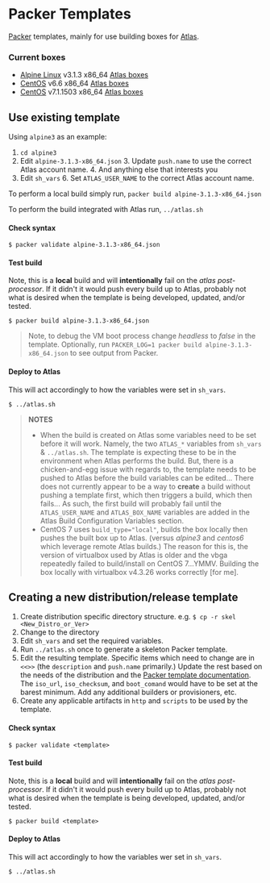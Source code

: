 # Packer Templates

[Packer](https://packer.io) templates, mainly for use building boxes for [Atlas](https://atlas.hashicorp.com/maier/).

### Current boxes

* [Alpine Linux](http://alpinelinux.org/) v3.1.3 x86_64 [Atlas boxes](https://atlas.hashicorp.com/maier/boxes/alpine-3.1.3-x86_64)
* [CentOS](http://centos.org/) v6.6 x86_64 [Atlas boxes](https://atlas.hashicorp.com/maier/boxes/centos-6.6-x86_64)
* [CentOS](http://centos.org/) v7.1.1503 x86_64 [Atlas boxes](https://atlas.hashicorp.com/maier/boxes/centos-7.1.1503-x86_64)


## Use existing template

Using `alpine3` as an example:

1. `cd alpine3`
2. Edit `alpine-3.1.3-x86_64.json`
	3. Update `push.name` to use the correct Atlas account name.
	4. And anything else that interests you
5. Edit `sh_vars`
	6. Set `ATLAS_USER_NAME` to the correct Atlas account name.

To perform a local build simply run, `packer build alpine-3.1.3-x86_64.json`

To perform the build integrated with Atlas run, `../atlas.sh`

#### Check syntax

```
$ packer validate alpine-3.1.3-x86_64.json
```

#### Test build

Note, this is a **local** build and will **intentionally** fail on the *atlas post-processor*. If it didn't it would push every build up to Atlas, probably not what is desired when the template is being developed, updated, and/or tested.

```
$ packer build alpine-3.1.3-x86_64.json
```

> Note, to debug the VM boot process change *headless* to *false* in the template. Optionally, run `PACKER_LOG=1 packer build alpine-3.1.3-x86_64.json` to see output from Packer.

#### Deploy to Atlas

This will act accordingly to how the variables were set in `sh_vars`.

```
$ ../atlas.sh
```

> **NOTES**
>
> * When the build is created on Atlas some variables need to be set before it will work. Namely, the two `ATLAS_*` variables from `sh_vars` & `../atlas.sh`. The template is expecting these to be in the environment when Atlas performs the build. But, there is a chicken-and-egg issue with regards to, the template needs to be pushed to Atlas before the build variables can be edited... There does not currently appear to be a way to **create** a build without pushing a template first, which then triggers a build, which then fails... As such, the first build will probably fail until the `ATLAS_USER_NAME` and `ATLAS_BOX_NAME` variables are added in the Atlas Build Configuration Variables section.
> * CentOS 7 uses `build_type="local"`, builds the box locally then pushes the built box up to Atlas. (versus *alpine3* and *centos6* which leverage remote Atlas builds.) The reason for this is, the version of virtualbox used by Atlas is older and the vbga repeatedly failed to build/install on CentOS 7...YMMV. Building the box locally with virtualbox v4.3.26 works correctly [for me].

## Creating a new distribution/release template

1. Create distribution specific directory structure. e.g. `$ cp -r skel <New_Distro_or_Ver>`
1. Change to the directory
1. Edit `sh_vars` and set the required variables.
1. Run `../atlas.sh` once to generate a skeleton Packer template.
1. Edit the resulting template. Specific items which need to change are in `<<>>` (the `description` and `push.name` primarily.) Update the rest based on the needs of the distribution and the [Packer template documentation](https://www.packer.io/docs/templates/introduction.html). The `iso_url`, `iso_checksum`, and `boot_comand` would have to be set at the barest minimum. Add any additional builders or provisioners, etc.
1. Create any applicable artifacts in `http` and `scripts` to be used by the template.

#### Check syntax

```
$ packer validate <template>
```

#### Test build

Note, this is a **local** build and will **intentionally** fail on the *atlas post-processor*. If it didn't it would push every build up to Atlas, probably not what is desired when the template is being developed, updated, and/or tested.

```
$ packer build <template>
```

#### Deploy to Atlas

This will act accordingly to how the variables wer set in `sh_vars`.

```
$ ../atlas.sh
```

